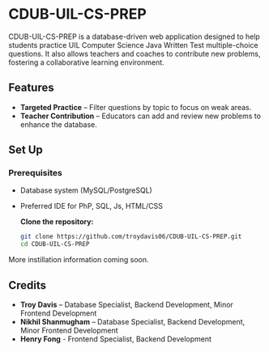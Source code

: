 # CDUB-UIL-CS-PREP  

CDUB-UIL-CS-PREP is a database-driven web application designed to help students practice UIL Computer Science Java Written Test multiple-choice questions. It also allows teachers and coaches to contribute new problems, fostering a collaborative learning environment.  

## Features  
-  **Targeted Practice** – Filter questions by topic to focus on weak areas.  
-  **Teacher Contribution** – Educators can add and review new problems to enhance the database.  

## Set Up 

### Prerequisites  
- Database system (MySQL/PostgreSQL)
- Preferred IDE for PhP, SQL, Js, HTML/CSS

  **Clone the repository:**  
   ```sh
   git clone https://github.com/troydavis06/CDUB-UIL-CS-PREP.git
   cd CDUB-UIL-CS-PREP

More instillation information coming soon.

## Credits  
-  **Troy Davis** – Database Specialist, Backend Development, Minor Frontend Development  
-  **Nikhil Shanmugham** – Database Specialist, Backend Development, Minor Frontend Development
-  **Henry Fong** - Frontend Specialist, Backend Development  
